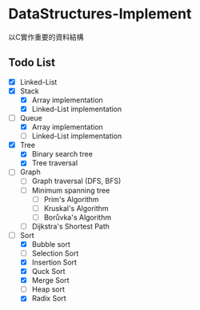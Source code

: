 # DataStructures-Implement

以C實作重要的資料結構

## Todo List


- [x] Linked-List
- [x] Stack
    - [x] Array implementation
    - [x] Linked-List implementation
- [ ] Queue
    - [x] Array implementation
    - [ ] Linked-List implementation
- [x] Tree
    - [x] Binary search tree
    - [x] Tree traversal
- [ ] Graph
    - [ ] Graph traversal (DFS, BFS)
    - [ ] Minimum spanning tree
        - [ ] Prim's Algorithm
        - [ ] Kruskal's Algorithm
        - [ ] Borůvka's Algorithm
    - [ ] Dijkstra's Shortest Path
- [ ] Sort
    - [x] Bubble sort
    - [ ] Selection Sort
    - [x] Insertion Sort
    - [x] Quck Sort
    - [x] Merge Sort
    - [ ] Heap sort
    - [x] Radix Sort
